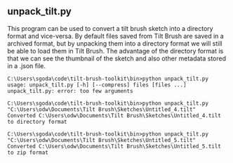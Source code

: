 
## unpack_tilt.py

This program can be used to convert a tilt brush sketch into a 
directory format and vice-versa. By default files saved from 
Tilt Brush are saved in a archived format, but by unpacking them 
into a directory format we will still be able to load them in 
Tilt Brush. The advantage of the directory format is that we can 
see the thumbnail of the sketch and also other metadata stored in 
a .json file.

    C:\Users\sgoda\code\tilt-brush-toolkit\bin>python unpack_tilt.py
    usage: unpack_tilt.py [-h] [--compress] files [files ...]
    unpack_tilt.py: error: too few arguments
    
    C:\Users\sgoda\code\tilt-brush-toolkit\bin>python unpack_tilt.py "C:\Users\odw\Documents\Tilt Brush\Sketches\Untitled_4.tilt"
    Converted C:\Users\odw\Documents\Tilt Brush\Sketches\Untitled_4.tilt to directory format
    
    C:\Users\sgoda\code\tilt-brush-toolkit\bin>python unpack_tilt.py "C:\Users\odw\Documents\Tilt Brush\Sketches\Untitled_5.tilt"
    Converted C:\Users\odw\Documents\Tilt Brush\Sketches\Untitled_5.tilt to zip format